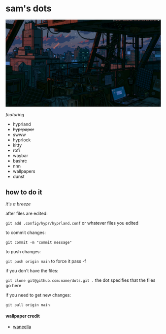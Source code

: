 # sam's dots

![sample desktop setup](sample.png)

*featuring*
- hyprland
- ~~hyprpaper~~
- swww
- hyprlock
- kitty
- rofi
- waybar
- bashrc
- nnn
- wallpapers
- dunst

## how to do it
*it's a breeze*

after files are edited:

`git add .config/hypr/hyprland.conf` or whatever files you edited

to commit changes:

`git commit -m "commit message"`

to push changes:

`git push origin main` to force it pass -f

if you don't have the files:

`git clone git@github.com:name/dots.git .` the dot specifies that the files go here

if you need to get new changes:

`git pull origin main` 

#### wallpaper credit
- [waneella](https://www.waneella.com/) 
